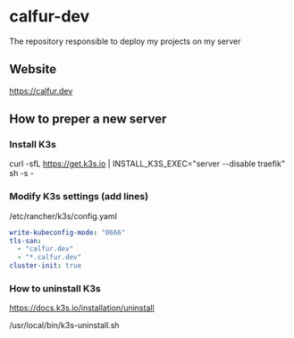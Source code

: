 # calfur-dev
The repository responsible to deploy my projects on my server

## Website
https://calfur.dev

## How to preper a new server

### Install K3s

curl -sfL https://get.k3s.io | INSTALL_K3S_EXEC="server --disable traefik" sh -s -

### Modify K3s settings (add lines)

/etc/rancher/k3s/config.yaml

```yaml
write-kubeconfig-mode: "0666"
tls-san:
  - "calfur.dev"
  - "*.calfur.dev"
cluster-init: true
```


### How to uninstall K3s
https://docs.k3s.io/installation/uninstall

/usr/local/bin/k3s-uninstall.sh
